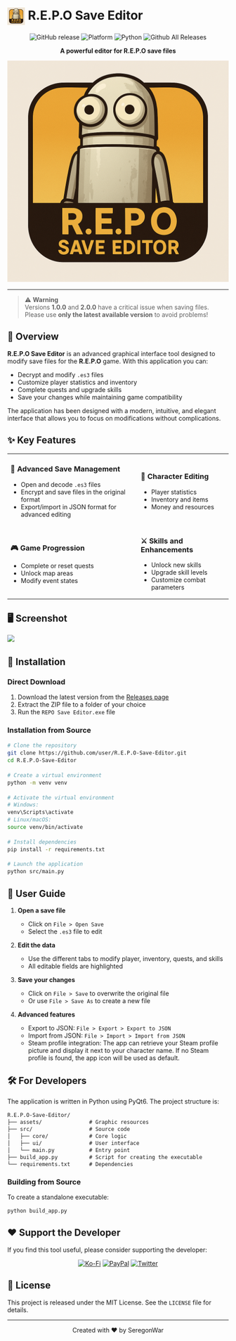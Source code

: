 # <img src="https://github.com/seregonwar/R.E.P.O-Save-Editor/blob/main/assets/icons/reposaveeditor.png" alt="Icon" width="40" style="vertical-align: middle;"> R.E.P.O Save Editor

<div align="center">

![GitHub release](https://img.shields.io/badge/version-1.1.0-E69F00.svg?style=for-the-badge)
![Platform](https://img.shields.io/badge/platform-Windows_|_Linux_|_macOS-232323.svg?style=for-the-badge)
![Python](https://img.shields.io/badge/python-3.8+-E69F00.svg?style=for-the-badge&logo=python&logoColor=white)
![Github All Releases](https://img.shields.io/github/downloads/seregonwar/R.E.P.O-Save-Editor/total.svg)

**A powerful editor for R.E.P.O save files**

<img src="https://github.com/seregonwar/R.E.P.O-Save-Editor/blob/main/assets/icons/reposaveeditor.png" alt="R.E.P.O Save Editor logo" width="512">

</div>

---
> ⚠️ **Warning**  
> Versions **1.0.0** and **2.0.0** have a critical issue when saving files.  
> Please use **only the latest available version** to avoid problems!

## 🚀 Overview

**R.E.P.O Save Editor** is an advanced graphical interface tool designed to modify save files for the **R.E.P.O** game. With this application you can:

- Decrypt and modify `.es3` files
- Customize player statistics and inventory
- Complete quests and upgrade skills
- Save your changes while maintaining game compatibility

The application has been designed with a modern, intuitive, and elegant interface that allows you to focus on modifications without complications.

## ✨ Key Features

<table>
  <tr>
    <td>
      <h3>🔐 Advanced Save Management</h3>
      <ul>
        <li>Open and decode <code>.es3</code> files</li>
        <li>Encrypt and save files in the original format</li>
        <li>Export/import in JSON format for advanced editing</li>
      </ul>
    </td>
    <td>
      <h3>👤 Character Editing</h3>
      <ul>
        <li>Player statistics</li>
        <li>Inventory and items</li>
        <li>Money and resources</li>
      </ul>
    </td>
  </tr>
  <tr>
    <td>
      <h3>🎮 Game Progression</h3>
      <ul>
        <li>Complete or reset quests</li>
        <li>Unlock map areas</li>
        <li>Modify event states</li>
      </ul>
    </td>
    <td>
      <h3>⚔️ Skills and Enhancements</h3>
      <ul>
        <li>Unlock new skills</li>
        <li>Upgrade skill levels</li>
        <li>Customize combat parameters</li>
      </ul>
    </td>
  </tr>
</table>

## 🖥️ Screenshot

<img src="https://github.com/user-attachments/assets/ee44a600-bc5c-46fa-a5ad-3b829ba3e3ef">


## 🔧 Installation

### Direct Download

1. Download the latest version from the [Releases page](https://github.com/seregonwar/R.E.P.O-Save-Editor/releases)
2. Extract the ZIP file to a folder of your choice
3. Run the `REPO Save Editor.exe` file

### Installation from Source

```bash
# Clone the repository
git clone https://github.com/user/R.E.P.O-Save-Editor.git
cd R.E.P.O-Save-Editor

# Create a virtual environment
python -m venv venv

# Activate the virtual environment
# Windows:
venv\Scripts\activate
# Linux/macOS:
source venv/bin/activate

# Install dependencies
pip install -r requirements.txt

# Launch the application
python src/main.py
```

## 📖 User Guide

1. **Open a save file**
   - Click on `File > Open Save`
   - Select the `.es3` file to edit

2. **Edit the data**
   - Use the different tabs to modify player, inventory, quests, and skills
   - All editable fields are highlighted

3. **Save your changes**
   - Click on `File > Save` to overwrite the original file
   - Or use `File > Save As` to create a new file

4. **Advanced features**
   - Export to JSON: `File > Export > Export to JSON` 
   - Import from JSON: `File > Import > Import from JSON`
   - Steam profile integration: The app can retrieve your Steam profile picture and display it next to your character name. If no Steam profile is found, the app icon will be used as default.

## 🛠️ For Developers

The application is written in Python using PyQt6. The project structure is:

```
R.E.P.O-Save-Editor/
├── assets/               # Graphic resources
├── src/                  # Source code
│   ├── core/             # Core logic
│   ├── ui/               # User interface
│   └── main.py           # Entry point
├── build_app.py          # Script for creating the executable
└── requirements.txt      # Dependencies
```

### Building from Source

To create a standalone executable:

```bash
python build_app.py
```

## ❤️ Support the Developer

If you find this tool useful, please consider supporting the developer:

<div align="center">
  <a href="https://ko-fi.com/seregon" target="_blank"><img src="https://img.shields.io/badge/Ko--fi-Support%20Me-E69F00?style=for-the-badge&logo=ko-fi&logoColor=white" alt="Ko-Fi"></a>
  <a href="https://paypal.me/seregonwar" target="_blank"><img src="https://img.shields.io/badge/PayPal-Donate-232323?style=for-the-badge&logo=paypal&logoColor=white" alt="PayPal"></a>
  <a href="https://x.com/SeregonWar" target="_blank"><img src="https://img.shields.io/badge/Twitter-Follow-E69F00?style=for-the-badge&logo=twitter&logoColor=white" alt="Twitter"></a>
</div>

## 📄 License

This project is released under the MIT License. See the `LICENSE` file for details.

---

<div align="center">
  <p>Created with ❤️ by SeregonWar</p>
</div>
